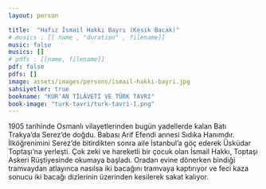 ```yaml
---
layout: person

title:  "Hafız İsmail Hakkı Bayrı (Kesik Bacak)"
# musics : [[ name , "duration" , filename]]
music: false
musics: []
# pdfs : [[name, filename]]
pdf: false
pdfs: []
image: assets/images/persons/ismail-hakki-bayri.jpg
sahsiyetler: true
bookname: "KUR’AN TİLÂVETİ VE TÜRK TAVRI"
book-image: "turk-tavri/turk-tavri-1.png"
---
```


1905 tarihinde Osmanlı vilayetlerinden bugün yadellerde kalan Batı Trakya’da Serez’de doğdu. Babası Arif Efendi annesi Sıdıka Hanımdır. 
İlköğrenimini Serez’de bitirdikten sonra aile İstanbul’a göç ederek Üsküdar Toptaşı’na yerleşti. 
Çok zeki ve hareketli bir çocuk olan İsmail Hakkı, Toptaşı Askeri Rüştiyesinde okumaya başladı. Oradan evine dönerken bindiği tramvaydan atlayınca nasılsa iki bacağını tramvaya kaptırıyor ve feci kaza sonucu iki bacağı dizlerinin üzerinden kesilerek sakat kalıyor. 
